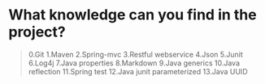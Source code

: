 # What knowledge can you find in the project?
>0.Git
>1.Maven
>2.Spring-mvc
>3.Restful webservice
>4.Json
>5.Junit
>6.Log4j
>7.Java properties
>8.Markdown
>9.Java generics
>10.Java reflection
>11.Spring test
>12.Java junit parameterized
>13.Java UUID
